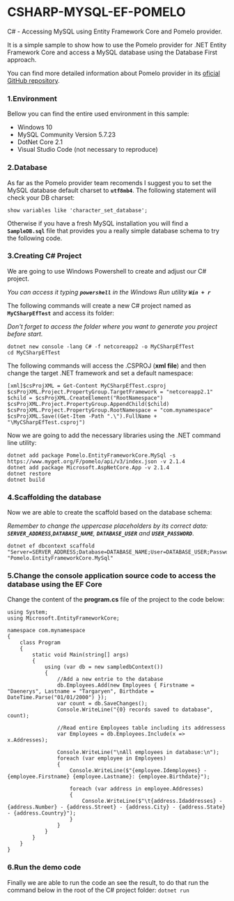 # CSHARP-MYSQL-EF-POMELO
C# - Accessing MySQL using Entity Framework Core and Pomelo provider.

It is a simple sample to show how to use the Pomelo provider for .NET Entity Framework Core and access a MySQL database using the Database First approach. 

You can find more detailed information about Pomelo provider in its [oficial GitHub repository](https://github.com/PomeloFoundation/Pomelo.EntityFrameworkCore.MySql).

### 1.Environment
Bellow you can find the entire used environment in this sample:

* Windows 10
* MySQL Community Version 5.7.23
* DotNet Core 2.1
* Visual Studio Code (not necessary to reproduce)

### 2.Database
As far as the Pomelo provider team recomends I suggest you to set the MySQL database default charset to __```utf8mb4```__. The following statement will check your DB charset:

```show variables like 'character_set_database';```

Otherwise if you have a fresh MySQL installation you will find a __```SampleDB.sql```__ file that provides you a really simple database schema to try the following code.

### 3.Creating C# Project
We are going to use Windows Powershell to create and adjust our C# project.

_You can access it typing __```powershell```__ in the Windows Run utility __```Win + r```___

The following commands will create a new C# project named as __```MyCSharpEfTest```__ and access its folder:

_Don't forget to access the folder where you want to generate you project before start._
```
dotnet new console -lang C# -f netcoreapp2 -o MyCSharpEfTest
cd MyCSharpEfTest
```

The following commands will access the .CSPROJ (__xml file__) and then change the target .NET framework and set a default namespace:
```
[xml]$csProjXML = Get-Content MyCSharpEfTest.csproj
$csProjXML.Project.PropertyGroup.TargetFramework = "netcoreapp2.1"
$child = $csProjXML.CreateElement("RootNamespace")
$csProjXML.Project.PropertyGroup.AppendChild($child)
$csProjXML.Project.PropertyGroup.RootNamespace = "com.mynamespace"
$csProjXML.Save((Get-Item -Path ".\").FullName + "\MyCSharpEfTest.csproj")
```

Now we are going to add the necessary libraries using the .NET command line utility:
```
dotnet add package Pomelo.EntityFrameworkCore.MySql -s https://www.myget.org/F/pomelo/api/v3/index.json -v 2.1.4
dotnet add package Microsoft.AspNetCore.App -v 2.1.4
dotnet restore
dotnet build
```

### 4.Scaffolding the database
Now we are able to create the scaffold based on the database schema:

_Remember to change the uppercase placeholders by its correct data: __```SERVER_ADDRESS```__,__```DATABASE_NAME```__, __```DATABASE_USER```__ and __```USER_PASSWORD```___.
```
dotnet ef dbcontext scaffold "Server=SERVER_ADDRESS;Database=DATABASE_NAME;User=DATABASE_USER;Password=USER_PASSWORD;" "Pomelo.EntityFrameworkCore.MySql"
```

### 5.Change the console application source code to access the database using the EF Core
Change the content of the __program.cs__ file of the project to the code below:

```
using System;
using Microsoft.EntityFrameworkCore;

namespace com.mynamespace
{
    class Program
    {
        static void Main(string[] args)
        {
            using (var db = new sampledbContext())
            {
                //Add a new entrie to the database
                db.Employees.Add(new Employees { Firstname = "Daenerys", Lastname = "Targaryen", Birthdate = DateTime.Parse("01/01/2000") });
                var count = db.SaveChanges();
                Console.WriteLine("{0} records saved to database", count);

                //Read entire Employees table including its addressess 
                var Employees = db.Employees.Include(x => x.Addresses);

                Console.WriteLine("\nAll employees in database:\n");
                foreach (var employee in Employees)
                {
                    Console.WriteLine($"{employee.Idemployees} - {employee.Firstname} {employee.Lastname}: {employee.Birthdate}");

                    foreach (var address in employee.Addresses)
                    {
                        Console.WriteLine($"\t{address.Idaddresses} - {address.Number} - {address.Street} - {address.City} - {address.State} - {address.Country}");
                    }
                }
            }
        }
    }
}
```

### 6.Run the demo code
Finally we are able to run the code an see the result, to do that run the command below in the root of the C# project folder:
```dotnet run```
